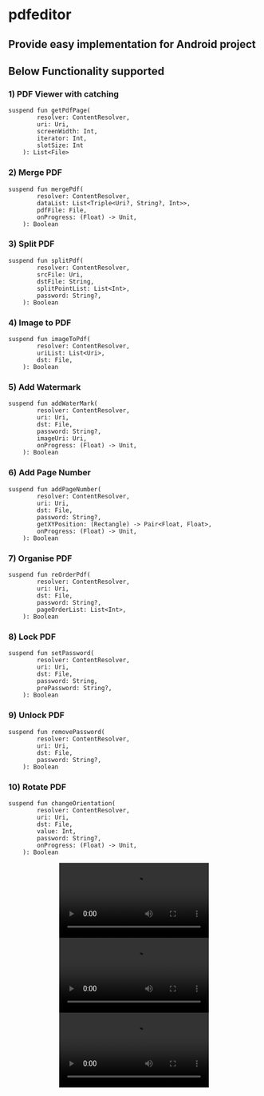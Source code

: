 # pdfeditor

## Provide easy implementation for Android project
## Below Functionality supported 
 
### 1) PDF Viewer with catching
```
suspend fun getPdfPage(
        resolver: ContentResolver,
        uri: Uri,
        screenWidth: Int,
        iterator: Int,
        slotSize: Int
    ): List<File>
```
### 2) Merge PDF
```
suspend fun mergePdf(
        resolver: ContentResolver,
        dataList: List<Triple<Uri?, String?, Int>>,
        pdfFile: File,
        onProgress: (Float) -> Unit,
    ): Boolean
```

### 3) Split PDF
```
suspend fun splitPdf(
        resolver: ContentResolver,
        srcFile: Uri,
        dstFile: String,
        splitPointList: List<Int>,
        password: String?,
    ): Boolean
```
### 4) Image to PDF
```
suspend fun imageToPdf(
        resolver: ContentResolver,
        uriList: List<Uri>,
        dst: File,
    ): Boolean 
```
### 5) Add Watermark
```
suspend fun addWaterMark(
        resolver: ContentResolver,
        uri: Uri,
        dst: File,
        password: String?,
        imageUri: Uri,
        onProgress: (Float) -> Unit,
    ): Boolean
```
### 6) Add Page Number
```
suspend fun addPageNumber(
        resolver: ContentResolver,
        uri: Uri,
        dst: File,
        password: String?,
        getXYPosition: (Rectangle) -> Pair<Float, Float>,
        onProgress: (Float) -> Unit,
    ): Boolean
```
### 7) Organise PDF
```
suspend fun reOrderPdf(
        resolver: ContentResolver,
        uri: Uri,
        dst: File,
        password: String?,
        pageOrderList: List<Int>,
    ): Boolean
```
### 8) Lock PDF
```
suspend fun setPassword(
        resolver: ContentResolver,
        uri: Uri,
        dst: File,
        password: String,
        prePassword: String?,
    ): Boolean
```
### 9) Unlock PDF
```
suspend fun removePassword(
        resolver: ContentResolver,
        uri: Uri,
        dst: File,
        password: String?,
    ): Boolean

```
### 10) Rotate PDF
```
suspend fun changeOrientation(
        resolver: ContentResolver,
        uri: Uri,
        dst: File,
        value: Int,
        password: String?,
        onProgress: (Float) -> Unit,
    ): Boolean
```

<div align="center">
  <video src="https://github.com/213maheta/pdfeditor/assets/103872646/999ddaed-4897-4d68-8905-a63a8669410d" />
</div>
<div align="center">
  <video src="https://github.com/213maheta/pdfeditor/assets/103872646/2fe341c0-2628-4797-942f-4c97a9886c35" />
</div>
<div align="center">
  <video src="https://github.com/213maheta/pdfeditor/assets/103872646/531fde87-cd52-4e18-9cf1-855791edcf8a" />
</div>
